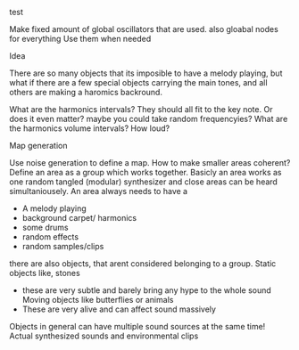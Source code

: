 

test

Make fixed amount of global oscillators that are used. also gloabal nodes for everything
Use them when needed




Idea

There are so many objects that its imposible to have a melody playing, 
but what if there are a few special objects carrying the main tones, 
and all others are making a haromics backround.

What are the harmonics intervals? They should all fit to the key note. Or does it even matter? maybe you could take random frequencyies?
What are the harmonics volume intervals? How loud?


Map generation

Use noise generation to define a map.
How to make smaller areas coherent?
Define an area as a group which works together.
Basicly an area works as one random tangled (modular) synthesizer
and close areas can be heard simultaniousely.
An area always needs to have a
- A melody playing
- background carpet/ harmonics
- some drums
- random effects
- random samples/clips

there are also objects, that arent considered belonging to a group.
Static objects like, stones
 - these are very subtle and barely bring any hype to the whole sound
Moving objects like butterflies or animals
 - These are very alive and can affect sound massively

Objects in general can have multiple sound sources at the same time!
Actual synthesized sounds and environmental clips